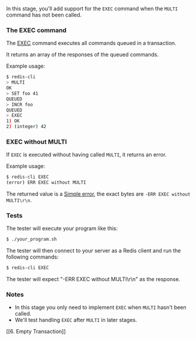 In this stage, you'll add support for the `EXEC` command when the `MULTI` command has not been called.

### The EXEC command

The [EXEC](https://redis.io/docs/latest/commands/exec/) command executes all commands queued in a transaction.

It returns an array of the responses of the queued commands.

Example usage:

```bash
$ redis-cli
> MULTI
OK
> SET foo 41
QUEUED
> INCR foo
QUEUED
> EXEC
1) OK
2) (integer) 42
```

### EXEC without MULTI

If `EXEC` is executed without having called `MULTI`, it returns an error.

Example usage:

```bash
$ redis-cli EXEC
(error) ERR EXEC without MULTI
```

The returned value is a [Simple error](https://redis.io/docs/latest/develop/reference/protocol-spec/#simple-errors), the exact bytes are `-ERR EXEC without MULTI\r\n`.

### Tests

The tester will execute your program like this:

```bash
$ ./your_program.sh
```

The tester will then connect to your server as a Redis client and run the following commands:

```bash
$ redis-cli EXEC
```

The tester will expect "-ERR EXEC without MULTI\r\n" as the response.

### Notes

- In this stage you only need to implement `EXEC` when `MULTI` hasn't been called.
- We'll test handling `EXEC` after `MULTI` in later stages.

[[6. Empty Transaction]]